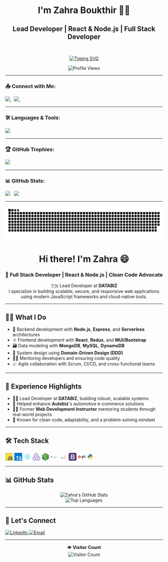 <h1 align="center">I'm Zahra Boukthir 👩‍💻</h1>

<h2 align="center">Lead Developer | React & Node.js | Full Stack Developer</h2>
<br>

<p align="center">
  <a href="https://www.google.com/search?q=zahra+boukthir+developer">
    <img src="https://readme-typing-svg.herokuapp.com/?lines=Welcome%20to%20my%20GitHub!;Clean%20Code%20is%20My%20Craft%20💎;Lead%20Dev%20at%20Databiz%20🚀;Always%20Learning%20and%20Mentoring%20🌱&font=Bold%20Code&center=true&color=00BFFF&pause=2000" alt="Typing SVG">
  </a>
</p>

<p align="center">
  <img src="https://komarev.com/ghpvc/?username=zahraboukthir&style=flat&color=blueviolet" height="25" alt="Profile Views"/>
</p>

---

<h3 align="left">📤 Connect with Me:</h3>
<p align="left">
  <a href="https://www.linkedin.com/in/zahra-boukthir-748591185">
    <img src="https://raw.githubusercontent.com/rahuldkjain/github-profile-readme-generator/master/src/images/icons/Social/linked-in-alt.svg" height="45"/>
  </a>&nbsp;
  <a href="mailto:zahraboukthir@gmail.com">
    <img src="https://img.icons8.com/color/48/000000/gmail-new.png" height="45"/>
  </a>&nbsp;
  <!-- Add more links if needed -->
</p>

---

<h3 align="left">🛠️ Languages & Tools:</h3>
<p align="left">
  <img src="https://go-skill-icons.vercel.app/api/icons?i=js,ts,react,nodejs,express,mongodb,mysql,dynamodb,bootstrap,mui,git,python,figma,vite,vercel"/>
</p>

---

<h3 align="left">🏆 GitHub Trophies:</h3>
<p align="left">
  <img src="https://github-profile-trophy.vercel.app/?username=zahraboukthir&theme=onestar&row=1&column=7"/>
</p>

---

<h3 align="left">📊 GitHub Stats:</h3>
<p align="left">
  <img src="https://github-readme-stats.vercel.app/api/top-langs?username=zahraboukthir&layout=compact&langs_count=8&theme=tokyonight" height="120"/>
  &nbsp;
  <img src="https://streak-stats.demolab.com/?user=zahraboukthir&theme=tokyonight" height="120"/>
</p>

---

<p align="center">
  <img src="https://raw.githubusercontent.com/platane/platane/output/github-contribution-grid-snake-dark.svg" alt="GitHub Contribution Snake"/>
</p>


<h1 align="center">Hi there! I'm Zahra 😄</h1>

<h3 align="center">🚀 Full Stack Developer | React & Node.js | Clean Code Advocate</h3>

<p align="center">
  🇹🇳 Lead Developer at <strong>DATABIZ</strong><br>
  I specialize in building scalable, secure, and responsive web applications using modern JavaScript frameworks and cloud-native tools.
</p>

---

## 👩‍💻 What I Do

- 🔧 Backend development with <strong>Node.js</strong>, <strong>Express</strong>, and <strong>Serverless</strong> architectures  
- ⚛️ Frontend development with <strong>React</strong>, <strong>Redux</strong>, and <strong>MUI/Bootstrap</strong>  
- 🗃️ Data modeling with <strong>MongoDB</strong>, <strong>MySQL</strong>, <strong>DynamoDB</strong>  
- 📐 System design using <strong>Domain-Driven Design (DDD)</strong>  
- 👩‍🏫 Mentoring developers and ensuring code quality  
- 📈 Agile collaboration with Scrum, CI/CD, and cross-functional teams

---

## 💼 Experience Highlights

- 👩‍💼 Lead Developer at <strong>DATABIZ</strong>, building robust, scalable systems  
- 🚗 Helped enhance <strong>Autobiz</strong>'s automotive e-commerce solutions  
- 👩‍🏫 Former <strong>Web Development Instructor</strong> mentoring students through real-world projects  
- 💬 Known for clean code, adaptability, and a problem-solving mindset

---

## 🛠️ Tech Stack

<p>
  <code><img height="25" src="https://raw.githubusercontent.com/github/explore/main/topics/javascript/javascript.png" alt="JavaScript" /></code>
  <code><img height="25" src="https://raw.githubusercontent.com/github/explore/main/topics/typescript/typescript.png" alt="TypeScript" /></code>
  <code><img height="25" src="https://raw.githubusercontent.com/github/explore/main/topics/react/react.png" alt="React" /></code>
  <code><img height="25" src="https://raw.githubusercontent.com/github/explore/main/topics/redux/redux.png" alt="Redux" /></code>
  <code><img height="25" src="https://raw.githubusercontent.com/github/explore/main/topics/nodejs/nodejs.png" alt="Node.js" /></code>
  <code><img height="25" src="https://raw.githubusercontent.com/github/explore/main/topics/mongodb/mongodb.png" alt="MongoDB" /></code>
  <code><img height="25" src="https://raw.githubusercontent.com/github/explore/main/topics/mysql/mysql.png" alt="MySQL" /></code>
  <code><img height="25" src="https://raw.githubusercontent.com/github/explore/main/topics/bootstrap/bootstrap.png" alt="Bootstrap" /></code>
  <code><img height="25" src="https://raw.githubusercontent.com/github/explore/main/topics/git/git.png" alt="Git" /></code>
  <code><img height="25" src="https://raw.githubusercontent.com/github/explore/main/topics/python/python.png" alt="Python" /></code>
</p>

---

## 📊 GitHub Stats

<p align="center">
  <img src="https://github-readme-stats.vercel.app/api?username=zahraboukthir&theme=tokyonight&show_icons=true&hide=issues" alt="Zahra's GitHub Stats" />
  <br />
  <img src="https://github-readme-stats.vercel.app/api/top-langs/?username=zahraboukthir&theme=tokyonight&layout=compact" alt="Top Languages" />
</p>

<!-- Optional: GitHub streak and snake animation
<p align="center">
  <img src="https://streak-stats.demolab.com/?user=zahraboukthir&theme=tokyonight" alt="GitHub Streak" />
</p>

<p align="center">
  <img src="https://raw.githubusercontent.com/platane/platane/output/github-contribution-grid-snake-dark.svg" alt="Snake animation" />
</p>
-->

---

## 🤝 Let's Connect

<p>
  <a href="https://www.linkedin.com/in/zahra-boukthir-748591185">
    <img alt="LinkedIn" src="https://img.shields.io/badge/LinkedIn-zahraboukthir-blue?style=flat-square&logo=linkedin">
  </a>
  <a href="mailto:zahraboukthir@gmail.com">
    <img alt="Email" src="https://img.shields.io/badge/Email-zahraboukthir@gmail.com-blue?style=flat-square&logo=gmail">
  </a>
</p>

---

<p align="center">
  👁️ <strong>Visitor Count</strong><br />
  <img src="https://profile-counter.glitch.me/zahraboukthir/count.svg" alt="Visitor Count" />
</p>
